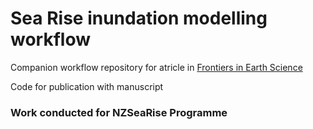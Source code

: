 # Sea Rise inundation modelling workflow

Companion workflow repository for atricle in [Frontiers in Earth Science](https://www.frontiersin.org/articles/10.3389/feart.2023.1111065/abstract)

Code for publication with manuscript

### Work conducted for NZSeaRise Programme

